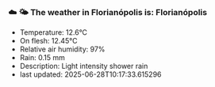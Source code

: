 ### ☁️ 🌤️  The weather in Florianópolis is: Florianópolis

- Temperature: 12.6°C
- On flesh: 12.45°C
- Relative air humidity: 97%
- Rain: 0.15 mm
- Description: Light intensity shower rain
- last updated: 2025-06-28T10:17:33.615296
